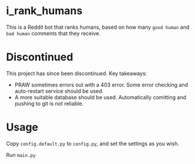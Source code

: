 # i_rank_humans

This is a Reddit bot that ranks humans, based on how many `good human` and `bad human` comments that they receive.

# Discontinued

This project has since been discontinued. Key takeaways:

- PRAW sometimes errors out with a 403 error. Some error checking and auto-restart service should be used.
- A more suitable database should be used. Automatically comitting and pushing to git is not reliable.

# Usage

Copy `config.default.py` to `config.py`, and set the settings as you wish.

Run `main.py`
